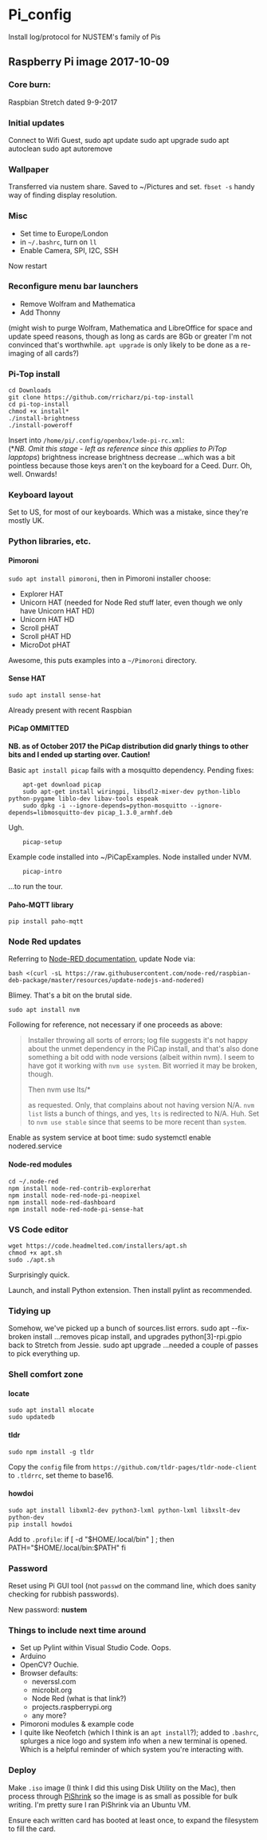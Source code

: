 # Pi_config
Install log/protocol for NUSTEM's family of Pis


## Raspberry Pi image 2017-10-09

### Core burn:
Raspbian Stretch dated 9-9-2017

### Initial updates
Connect to Wifi Guest, 
    sudo apt update
    sudo apt upgrade
    sudo apt autoclean
    sudo apt autoremove

### Wallpaper
Transferred via nustem share. Saved to ~/Pictures and set. `fbset -s` handy way of finding display resolution.

### Misc
* Set time to Europe/London
* in `~/.bashrc`, turn on `ll`
* Enable Camera, SPI, I2C, SSH

Now restart

### Reconfigure menu bar launchers
* Remove Wolfram and Mathematica
* Add Thonny

(might wish to purge Wolfram, Mathematica and LibreOffice for space and update speed reasons, though as long as cards are 8Gb or greater I'm not convinced that's worthwhile. `apt upgrade` is only likely to be done as a re-imaging of all cards?)

### Pi-Top install
    cd Downloads
    git clone https://github.com/rricharz/pi-top-install
    cd pi-top-install
    chmod +x install*
    ./install-brightness
    ./install-poweroff

Insert into `/home/pi/.config/openbox/lxde-pi-rc.xml`:  
(**NB. Omit this stage - left as reference since this applies to PiTop lapptops*)
        <keybind key="0xC7">
          <action name="Execute">
            <command>brightness increase</command>
          </action>
        </keybind>
        <keybind key="0xC6">
          <action name="Execute">
            <command>brightness decrease</command>
          </action>
        </keybind>
...which was a bit pointless because those keys aren't on the keyboard for a Ceed. Durr. Oh, well. Onwards!

### Keyboard layout
Set to US, for most of our keyboards. Which was a mistake, since they're mostly UK.

### Python libraries, etc.

#### Pimoroni
`sudo apt install pimoroni`, then in Pimoroni installer choose:

- Explorer HAT
- Unicorn HAT (needed for Node Red stuff later, even though we only have Unicorn HAT HD)
- Unicorn HAT HD
- Scroll pHAT
- Scroll pHAT HD
- MicroDot pHAT

Awesome, this puts examples into a `~/Pimoroni` directory.

#### Sense HAT
    sudo apt install sense-hat
Already present with recent Raspbian

#### PiCap **OMMITTED**
**NB. as of October 2017 the PiCap distribution did gnarly things to other bits and I ended up starting over. Caution!**

Basic `apt install picap` fails with a mosquitto dependency. Pending fixes:
    
        apt-get download picap
        sudo apt-get install wiringpi, libsdl2-mixer-dev python-liblo python-pygame liblo-dev libav-tools espeak
        sudo dpkg -i --ignore-depends=python-mosquitto --ignore-depends=libmosquitto-dev picap_1.3.0_armhf.deb
    
Ugh.

        picap-setup
        
Example code installed into ~/PiCapExamples. Node installed under NVM.

        picap-intro

...to run the tour.

#### Paho-MQTT library
    pip install paho-mqtt

### Node Red updates
Referring to [Node-RED documentation](https://nodered.org/docs/hardware/raspberrypi), update Node via:

    bash <(curl -sL https://raw.githubusercontent.com/node-red/raspbian-deb-package/master/resources/update-nodejs-and-nodered)

Blimey. That's a bit on the brutal side.

    sudo apt install nvm

Following for reference, not necessary if one proceeds as above:
> Installer throwing all sorts of errors; log file suggests it's not happy about the unmet dependency in the PiCap install, and that's also done something a bit odd with node versions (albeit within nvm). I seem to have got it working with `nvm use system`. Bit worried it may be broken, though.
> 
> Then
>     nvm use lts/*
>     
> as requested. Only, that complains about not having version N/A. `nvm list` lists a bunch of things, and yes, `lts` is redirected to N/A. Huh. Set to `nvm use stable` since that seems to be more recent than `system`.

Enable as system service at boot time:
    sudo systemctl enable nodered.service

#### Node-red modules

    cd ~/.node-red
    npm install node-red-contrib-explorerhat
    npm install node-red-node-pi-neopixel
    npm install node-red-dashboard
    npm install node-red-node-pi-sense-hat

### VS Code editor
    wget https://code.headmelted.com/installers/apt.sh
    chmod +x apt.sh
    sudo ./apt.sh

Surprisingly quick.

Launch, and install Python extension. Then install pylint as recommended.

### Tidying up
Somehow, we've picked up a bunch of sources.list errors.
    sudo apt --fix-broken install
...removes picap install, and upgrades python[3]-rpi.gpio back to Stretch from Jessie.
    sudo apt upgrade
...needed a couple of passes to pick everything up.


### Shell comfort zone

#### locate

    sudo apt install mlocate
    sudo updatedb

#### tldr

    sudo npm install -g tldr

Copy the `config` file from `https://github.com/tldr-pages/tldr-node-client` to `.tldrrc`, set theme to base16.

#### howdoi

    sudo apt install libxml2-dev python3-lxml python-lxml libxslt-dev python-dev
    pip install howdoi

Add to `.profile`:
    if [ -d "$HOME/.local/bin" ] ; then
        PATH="$HOME/.local/bin:$PATH"
    fi
    
### Password

Reset using Pi GUI tool (not `passwd` on the command line, which does sanity checking for rubbish passwords).

New password: **nustem**

### Things to include next time around

* Set up Pylint within Visual Studio Code. Oops.
* Arduino
* OpenCV? Ouchie.
* Browser defaults:
    * neverssl.com
    * microbit.org
    * Node Red (what is that link?)
    * projects.raspberrypi.org
    * any more?
* Pimoroni modules & example code
* I quite like Neofetch (which I think is an `apt install`?); added to `.bashrc`, splurges a nice logo and system info when a new terminal is opened. Which is a helpful reminder of which system you're interacting with.


### Deploy

Make `.iso` image (I think I did this using Disk Utility on the Mac), then process through [PiShrink](https://github.com/Drewsif/PiShrink) so the image is as small as possible for bulk writing. I'm pretty sure I ran PiShrink via an Ubuntu VM.

Ensure each written card has booted at least once, to expand the filesystem to fill the card.
